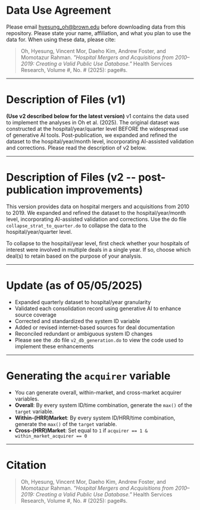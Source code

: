 # Data Use Agreement

Please email [hyesung_oh@brown.edu](mailto:hyesung_oh@brown.edu) before downloading data from this repository. Please state your name, affiliation, and what you plan to use the data for. When using these data, please cite:

> Oh, Hyesung, Vincent Mor, Daeho Kim, Andrew Foster, and Momotazur Rahman. *"Hospital Mergers and Acquisitions from 2010–2019: Creating a Valid Public Use Database."* Health Services Research, Volume #, No. # (2025): page#s.

---

# Description of Files (v1)

**(Use v2 described below for the latest version)** v1 contains the data used to implement the analyses in Oh et al. (2025). The original dataset was constructed at the hospital/year/quarter level BEFORE the widespread use of generative AI tools. Post-publication, we expanded and refined the dataset to the hospital/year/month level, incorporating AI-assisted validation and corrections. Please read the description of v2 below.

---

# Description of Files (v2 -- post-publication improvements)

This version provides data on hospital mergers and acquisitions from 2010 to 2019. We expanded and refined the dataset to the hospital/year/month level, incorporating AI-assisted validation and corrections. Use the do file `collapse_strat_to_quarter.do` to collapse the data to the hospital/year/quarter level.

To collapse to the hospital/year level, first check whether your hospitals of interest were involved in multiple deals in a single year. If so, choose which deal(s) to retain based on the purpose of your analysis.

---

# Update (as of 05/05/2025)

- Expanded quarterly dataset to hospital/year granularity  
- Validated each consolidation record using generative AI to enhance source coverage  
- Corrected and standardized the system ID variable  
- Added or revised internet-based sources for deal documentation  
- Reconciled redundant or ambiguous system ID changes
- Please see the .do file `v2_db_generation.do` to view the code used to implement these enhancements

---

# Generating the `acquirer` variable

- You can generate overall, within-market, and cross-market acquirer variables. 
- **Overall**: By every system ID/time combination, generate the `max()` of the `target` variable.
- **Within-(HRR)Market**: By every system ID/HRR/time combination, generate the `max()` of the `target` variable.
- **Cross-(HRR)Market**: Set equal to `1` if `acquirer == 1 & within_market_acquirer == 0`

---

# Citation

> Oh, Hyesung, Vincent Mor, Daeho Kim, Andrew Foster, and Momotazur Rahman. *"Hospital Mergers and Acquisitions from 2010–2019: Creating a Valid Public Use Database."* Health Services Research, Volume #, No. # (2025): page#s.
